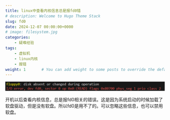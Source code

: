 ```yaml
---
title: linux中查看内核信息总是报fd0错
# description: Welcome to Hugo Theme Stack
slug: fd0
date: 2024-12-07 00:00:00+0000
# image: filesystem.jpg
categories:
    - 疑难经验
tags:
    - 虚拟机
    - linux内核
    - 报错
weight: 1       # You can add weight to some posts to override the default sorting (date descending)
---
```


![](1.png)

开机以后查看内核信息，总是报fd0相关的错误。这是因为系统启动的时候加载了软盘驱动，但是没有软盘。所以fd0是用不了的。可以忽略这些信息，也可以禁用软盘。